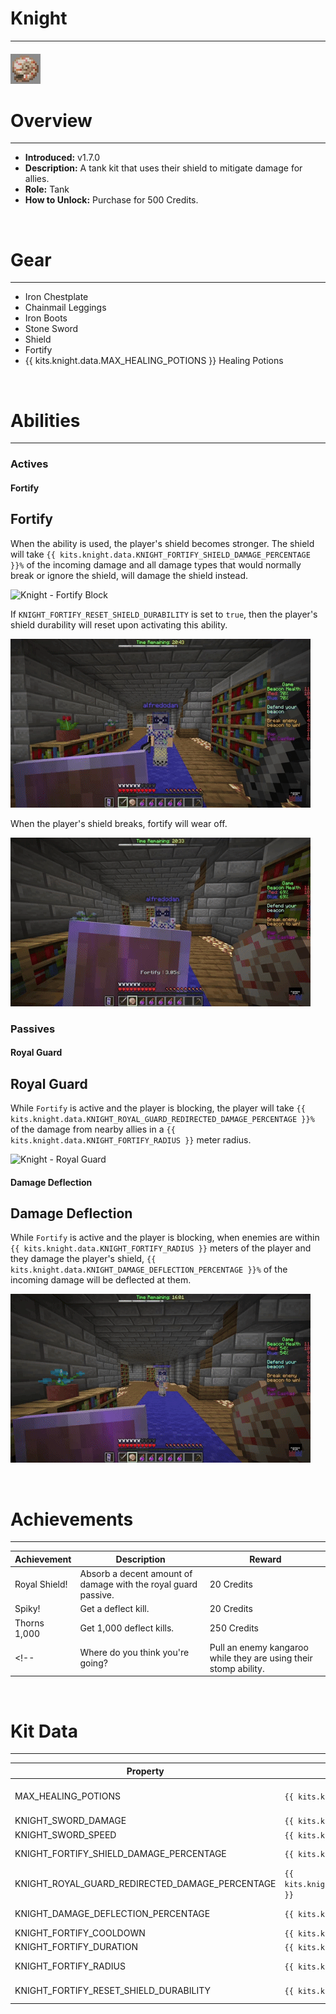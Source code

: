 # Knight

***

#### ![knight-icon](../assets/icons/knight-icon.jpg)

# Overview
***
- **Introduced:** v1.7.0
- **Description:** A tank kit that uses their shield to mitigate damage for allies.
- **Role:** Tank
- **How to Unlock:** Purchase for 500 Credits.

<br />  

# Gear
***
- Iron Chestplate
- Chainmail Leggings
- Iron Boots
- Stone Sword
- Shield
- Fortify
- {{ kits.knight.data.MAX_HEALING_POTIONS }} Healing Potions

<br />  

# Abilities
***
### Actives
<!-- tabs:start -->
#### **Fortify**
## Fortify
When the ability is used, the player's shield becomes stronger. The shield will take `{{ kits.knight.data.KNIGHT_FORTIFY_SHIELD_DAMAGE_PERCENTAGE }}%` of the incoming damage and all damage types that would normally break or ignore the shield, will damage the shield instead. 

![Knight - Fortify Block](../assets/kits/knight/Knight%20-%20Fortify%20Block.gif) 

If `KNIGHT_FORTIFY_RESET_SHIELD_DURABILITY` is set to `true`, then the player's shield durability will reset upon activating this ability.

![Knight - Fortify Reset Shield](../assets/kits/knight/Knight%20-%20Fortify%20Reset%20Shield.gif)

When the player's shield breaks, fortify will wear off.

![Knight - Fortify Break Shield](../assets/kits/knight/Knight%20-%20Fortify%20Shield%20Break.gif)

<!-- tabs:end -->

### Passives
<!-- tabs:start -->
#### **Royal Guard**
## Royal Guard
While `Fortify` is active and the player is blocking, the player will take `{{ kits.knight.data.KNIGHT_ROYAL_GUARD_REDIRECTED_DAMAGE_PERCENTAGE }}%` of the damage from nearby allies in a `{{ kits.knight.data.KNIGHT_FORTIFY_RADIUS }}` meter radius.

![Knight - Royal Guard](../assets/kits/knight/Knight%20-%20Royal%20Guard.gif)

#### **Damage Deflection**
## Damage Deflection
While `Fortify` is active and the player is blocking, when enemies are within `{{ kits.knight.data.KNIGHT_FORTIFY_RADIUS }}` meters of the player and they damage the player's shield, `{{ kits.knight.data.KNIGHT_DAMAGE_DEFLECTION_PERCENTAGE }}%` of the incoming damage will be deflected at them.

![Knight - Damage Deflection](../assets/kits//knight/Knight%20-%20Damage%20Deflection.gif)

<!-- tabs:end -->

<br />

# Achievements
***

| Achievement | Description | Reward |
| ----------- | ----------- | ------ |
| Royal Shield! | Absorb a decent amount of damage with the royal guard passive. | 20 Credits |
| Spiky! | Get a deflect kill. | 20 Credits |
| Thorns 1,000 | Get 1,000 deflect kills. | 250 Credits |
<!-- | Where do you think you're going? | Pull an enemy kangaroo while they are using their stomp ability. | 20 Credits -->

<br />  

# Kit Data
***

| Property | Value | Description |
|----------|-------|-------------|
| MAX_HEALING_POTIONS | `{{ kits.knight.data.MAX_HEALING_POTIONS }}` | {{ kitDataSharedDescriptions.MAX_HEALING_POTIONS }} |
| KNIGHT_SWORD_DAMAGE | `{{ kits.knight.data.KNIGHT_SWORD_DAMAGE }}` | The base damage of the sword. |
| KNIGHT_SWORD_SPEED | `{{ kits.knight.data.KNIGHT_SWORD_SPEED }}` | The base speed of the sword. |
| KNIGHT_FORTIFY_SHIELD_DAMAGE_PERCENTAGE | `{{ kits.knight.data.KNIGHT_FORTIFY_SHIELD_DAMAGE_PERCENTAGE }}` | The percentage of incoming damage that will shield will take during the Fortify ability. |
| KNIGHT_ROYAL_GUARD_REDIRECTED_DAMAGE_PERCENTAGE | `{{ kits.knight.data.KNIGHT_ROYAL_GUARD_REDIRECTED_DAMAGE_PERCENTAGE }}` | The percentage of damage from allies that will be redirected to the player when the Royal Guard ability is trigged. |
| KNIGHT_DAMAGE_DEFLECTION_PERCENTAGE | `{{ kits.knight.data.KNIGHT_DAMAGE_DEFLECTION_PERCENTAGE }}` | The percentage of damage during Fortify that is deflected to enemies that attack the player's shield. |
| KNIGHT_FORTIFY_COOLDOWN | `{{ kits.knight.data.KNIGHT_FORTIFY_COOLDOWN }}` | The cooldown, in ticks, of the Fortify ability. |
| KNIGHT_FORTIFY_DURATION | `{{ kits.knight.data.KNIGHT_FORTIFY_DURATION }}` | The duration, in ticks, of the Fortify ability. |
| KNIGHT_FORTIFY_RADIUS | `{{ kits.knight.data.KNIGHT_FORTIFY_RADIUS }}` | The radius, in meters, of the Royal Guard and Damage Defelection abilies. |
| KNIGHT_FORTIFY_RESET_SHIELD_DURABILITY | `{{ kits.knight.data.KNIGHT_FORTIFY_RESET_SHIELD_DURABILITY }}` | Determines if the shield's durability should be reset when activing the Foritfy ability. |
